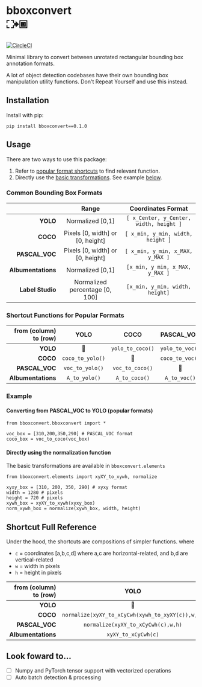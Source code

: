 # bboxconvert <br /> ⛶🠺🞖

[![CircleCI](https://circleci.com/gh/tensorturtle/bboxconvert.svg?style=shield)](https://app.circleci.com/pipelines/github/tensorturtle/bboxconvert)

Minimal library to convert between unrotated rectangular bounding box annotation formats.

A lot of object detection codebases have their own bounding box manipulation utility functions. Don't Repeat Yourself and use this instead.

## Installation

Install with pip:
```
pip install bboxconvert==0.1.0
```

## Usage

There are two ways to use this package:
1. Refer to [popular format shortcuts](#shortcut-functions-for-popular-formats) to find relevant function.
2. Directly use the [basic transformations](bboxconvert/elements.py). See example [below](#directly-using-the-normalization-function).

### Common Bounding Box Formats

|                	|               Range              	|           Coordinates Format          	|
|--------------:	|:--------------------------------:	|:-------------------------------------:	|
|      **YOLO**      	|         Normalized [0,1]         	| `[ x_Center, y_Center, width, height ]` 	|
|      **COCO**      	| Pixels [0, width] or [0, height] 	|    `[ x_min, y_min, width, height ]`    	|
|   **PASCAL_VOC**   	| Pixels [0, width] or [0, height] 	|     `[ x_min, y_min, x_MAX, y_MAX ]`    	|
| **Albumentations** 	|         Normalized [0,1]         	|     `[x_min, y_min, x_MAX, y_MAX ]`    	|
| **Label Studio**    | Normalized percentage [0, 100]    |     `[x_min, y_min, width, height]`     |

### Shortcut Functions for Popular Formats

| from (column) to (row) 	| YOLO           	| COCO           	| PASCAL_VOC    	| Albumentations 	|
|------------------------:|:---------------:|:---------------:|:--------------: |:---------------:|
| **YOLO**                  	| 🌸              	| `yolo_to_coco()` 	| `yolo_to_voc()` 	| `yolo_to_A()`      	|
| **COCO**                   	| `coco_to_yolo()` 	| 🌸              	| `coco_to_voc()` 	| `coco_to_A()`      	|
| **PASCAL_VOC**            	| `voc_to_yolo()`  	| `voc_to_coco()`  	| 🌸             	| `voc_to_A()`     	|
| **Albumentations**         	| `A_to_yolo()`    	| `A_to_coco()`    	| `A_to_voc()`    	| 🌸              	|

### Example

#### Converting from PASCAL_VOC to YOLO (popular formats)
```python3
from bboxconvert.bboxconvert import *

voc_box = [310,200,350,290] # PASCAL_VOC format
coco_box = voc_to_coco(voc_box) 
```

#### Directly using the normalization function

The basic transformations are available in `bboxconvert.elements`

```python3
from bboxconvert.elements import xyXY_to_xywh, normalize

xyxy_box = [310, 200, 350, 290] # xyxy format
width = 1280 # pixels
height = 720 # pixels
xywh_box = xyXY_to_xywh(xyxy_box)
norm_xywh_box = normalize(xywh_box, width, height)
```


## Shortcut Full Reference

Under the hood, the shortcuts are compositions of simpler functions.
where 
+ `c` = coordinates [a,b,c,d] where a,c are horizontal-related, and b,d are vertical-related
+ `w` = width in pixels
+ `h` = height in pixels

| from (column) to (row) 	|                       YOLO                       	|                        COCO                       	|              PASCAL_VOC              	|          Albumentations          	|
|----------------------:	|:------------------------------------------------:	|:-------------------------------------------------:	|:------------------------------------:	|:--------------------------------:	|
|               **YOLO** 	| 🌸                                                	| `denormalize(xyXY_to_xywh(xCyCwh_to_xyXY(c)),w,h)` 	| `denormalize(xCyCwh_to_xyXY(c),w,h)` 	| `xCyCwh_to_xyXY(c)`              	|
|               **COCO** 	| `normalize(xyXY_to_xCyCwh(xywh_to_xyXY(c)),w,h)` 	| 🌸                                                 	| `xywh_to_xyXY(c)`                    	| `normalize(xywh_to_xyXY(c),w,h)` 	|
|         **PASCAL_VOC** 	| `normalize(xyXY_to_xCyCwh(c),w,h)`               	| `xyXY_to_xywh(c)`                                 	| 🌸                                    	| `normalize(c,w,h)`               	|
|     **Albumentations** 	| `xyXY_to_xCyCwh(c)`                              	| `denormalize(xyXY_to_xywh(c),w,h)`                	| `denormalize(c,w,h)`                 	| 🌸                                	|

## Look foward to...

- [ ] Numpy and PyTorch tensor support with vectorized operations
- [ ] Auto batch detection & processing
